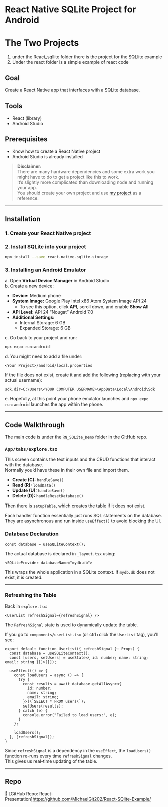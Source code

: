 
# React Native SQLite Project for Android
# The Two Projects
  1. under the React_sqllite folder there is the project for the SQLlite example
  2. Under the react folder is a simple example of react code

## Goal
Create a React Native app that interfaces with a SQLite database.

## Tools
- React (library)
- Android Studio

## Prerequisites
- Know how to create a React Native project
- Android Studio is already installed

> **Disclaimer:**  
> There are many hardware dependencies and some extra work you might have to do to get a project like this to work.  
> It’s slightly more complicated than downloading node and running your app.  
> You should create your own project and use [my project](https://github.com/MichaelGit202/React-Presentation) as a reference.

---

## Installation

### 1. Create your React Native project

### 2. Install SQLite into your project

```bash
npm install --save react-native-sqlite-storage
```

### 3. Installing an Android Emulator

a. Open **Virtual Device Manager** in Android Studio  
b. Create a new device:  
  - **Device:** Medium phone  
  - **System Image:** Google Play Intel x86 Atom System Image API 24  
    - To see this option, click **API**, scroll down, and enable **Show All**  
  - **API Level:** API 24 “Nougat” Android 7.0  
  - **Additional Settings:**  
    - Internal Storage: 6 GB  
    - Expanded Storage: 6 GB  

c. Go back to your project and run:

```bash
npx expo run:android
```

d. You might need to add a file under:

```
<Your Project>/android/local.properties
```

If the file does not exist, create it and add the following (replacing with your actual username):

```
sdk.dir=C:\Users\<YOUR COMPUTER USERNAME>\AppData\Local\Android\Sdk
```

e. Hopefully, at this point your phone emulator launches and `npx expo run:android` launches the app within the phone.

---

## Code Walkthrough

The main code is under the `RN_SQLite_Demo` folder in the GitHub repo.

### `App/tabs/explore.tsx`

This screen contains the text inputs and the CRUD functions that interact with the database.  
Normally you’d have these in their own file and import them.

- **Create (C):** `handleSave()`  
- **Read (R):** `loadData()`  
- **Update (U):** `handleSave()`  
- **Delete (D):** `handleResetDatabase()`

Then there is `setupTable`, which creates the table if it does not exist.

Each handler function essentially just runs SQL statements on the database.  
They are asynchronous and run inside `useEffect()` to avoid blocking the UI.

### Database Declaration

```tsx
const database = useSQLiteContext();
```

The actual database is declared in `_layout.tsx` using:

```tsx
<SQLiteProvider databaseName="mydb.db">
```

This wraps the whole application in a SQLite context. If `mydb.db` does not exist, it is created.

---

### Refreshing the Table

Back in `explore.tsx`:

```tsx
<UserList refreshSignal={refreshSignal} />
```

The `RefreshSignal` state is used to dynamically update the table.

If you go to `components/userList.tsx` (or ctrl+click the `UserList` tag), you'll see:

```tsx
export default function UserList({ refreshSignal }: Props) {
  const database = useSQLiteContext();
  const [users, setUsers] = useState<{ id: number; name: string; email: string }[]>([]);

  useEffect(() => {
    const loadUsers = async () => {
      try {
        const results = await database.getAllAsync<{
          id: number;
          name: string;
          email: string;
        }>(\`SELECT * FROM users\`);
        setUsers(results);
      } catch (e) {
        console.error("Failed to load users:", e);
      }
    };

    loadUsers();
  }, [refreshSignal]);
}
```

Since `refreshSignal` is a dependency in the `useEffect`, the `loadUsers()` function re-runs every time `refreshSignal` changes.  
This gives us real-time updating of the table.

---

## Repo

🔗 [GitHub Repo: React-Presentation]https://github.com/MichaelGit202/React-SQlite-Example/
